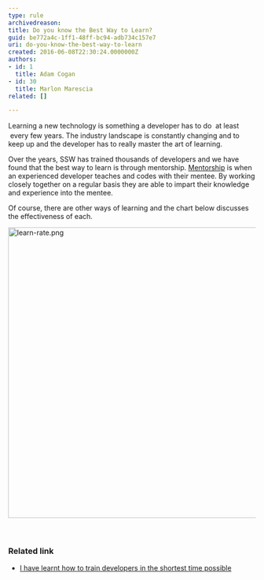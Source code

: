 ```yaml
---
type: rule
archivedreason: 
title: Do you know the Best Way to Learn?
guid: be772a4c-1ff1-48ff-bc94-adb734c157e7
uri: do-you-know-the-best-way-to-learn
created: 2016-06-08T22:30:24.0000000Z
authors:
- id: 1
  title: Adam Cogan
- id: 30
  title: Marlon Marescia
related: []

---
```



<p>Learning a new technology is something a developer&#160;has to do&#160;<span style="line-height&#58;20.8px;">&#160;at least</span> &#160;every few years. The industry landscape is constantly changing and to keep up and the developer has to really master the art of learning.</p><p>Over the years, SSW has trained thousands of developers and&#160;we have found that the best way to learn is through mentorship. <a href="http&#58;//adamcogan.com/2016/06/06/train-devs-quickly/" target="_blank">Mentorship​</a>&#160;​is when an experienced developer t<span></span><span></span>eaches and codes with their mentee. By working closely together on a regular basis they are able to impart their knowledge and experience&#160;into the mentee.</p><p>Of course, there are other ways of learning and the chart below discusses the effectiveness of each.​​</p><img src="/PublishingImages/learn-rate.png" alt="learn-rate.png" style="margin&#58;0px;width&#58;800px;height&#58;590px;" /><br>
<br><excerpt class='endintro'></excerpt><br>
<h3 class="ssw15-rteElement-H3">​Related link​</h3><ul><li><a href="http&#58;//adamcogan.com/2016/06/06/train-devs-quickly/" title="I have learnt how to train developers in the shortest time possible" target="_blank">I have learnt how to train developers in the shortest time possible</a>​</li></ul>


